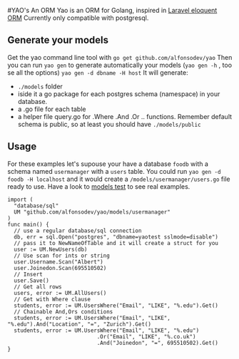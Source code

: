 #YAO's An ORM
Yao is an ORM for Golang, inspired in [Laravel eloquent ORM](http://laravel.com/docs/5.0/eloquent)
Currently only compatible with postgresql.

## Generate your models
Get the yao command line tool with 
`
go get github.com/alfonsodev/yao
`
Then you can run `yao gen` to generate automatically your models (`yao gen -h` , too se all the options)
`
yao gen -d dbname -H host
`
It will generate: 
  - `./models` folder
  - iside it a go package for each postgres schema (namespace) in your database.
  - a .go file for each table
  - a helper file query.go for .Where .And .Or .. functions. 
Remember default schema is public, so at least you should have  `./models/public`  

## Usage
For these examples let's supouse your have a database `foodb` with a schema named `usermanager` with a `users` table.
You could run `yao gen -d foodb -H localhost` and it would create a `/models/usermanager/users.go` file ready to use.
Have a look to [models test](https://github.com/alfonsodev/yao/blob/master/models_test.go) to see real examples.  
```
import (
  "database/sql"
  UM "github.com/alfonsodev/yao/models/usermanager"
)
func main() {
  // use a regular database/sql connection
  db, err = sql.Open("postgres", "dbname=yaotest sslmode=disable")
  // pass it to NewNameOfTable and it will create a struct for you
  user := UM.NewUsers(db)
  // Use scan for ints or string 
  user.Username.Scan("Albert")
  user.Joinedon.Scan(695510502)
  // Insert
  user.Save()
  // Get all rows
  users, error := UM.AllUsers()
  // Get with Where clause
  students, error := UM.UsersWhere("Email", "LIKE", "%.edu").Get()
  // Chainable And,Ors conditions
  students, error := UM.UsersWhere("Email", "LIKE", "%.edu").And("Location", "=", "Zurich").Get()
  students, error := UM.UsersWhere("Email", "LIKE", "%.edu")
                            .Or("Email", "LIKE", "%.co.uk")
                            .And("Joinedon", "=", 695510502).Get()
}

```
